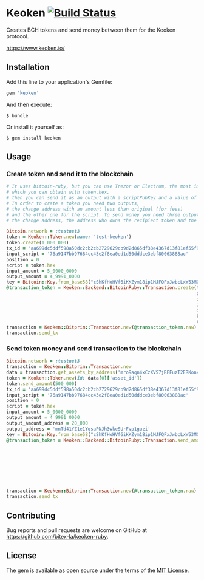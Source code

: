 # Keoken [![Build Status](https://travis-ci.org/bitex-la/keoken-ruby.svg?branch=master)](https://travis-ci.org/bitex-la/keoken-ruby)

Creates BCH tokens and send money between them for the Keoken protocol.

https://www.keoken.io/

## Installation

Add this line to your application's Gemfile:

```ruby
gem 'keoken'
```

And then execute:

    $ bundle

Or install it yourself as:

    $ gem install keoken

## Usage

### Create token and send it to the blockchain

```ruby
# It uses bitcoin-ruby, but you can use Trezor or Electrum, the most important command is the script,
# which you can obtain with token.hex,
# then you can send it as an output with a scriptPubKey and a value of 0.
# In order to crate a token you need two outputs,
# the change address with an amount less than original (for fees)
# and the other one for the script. To send money you need three outputs,
# the change address, the address who owns the recipient token and the script.

Bitcoin.network = :testnet3
token = Keoken::Token.new(name: 'test-keoken')
token.create(1_000_000)
tx_id = 'aa699dc5ddf598a50dc2cb2cb2729629cb9d2d865df38e4367d13f81ef55f96e'
input_script = '76a9147bb97684cc43e2f8ea0ed1d50dddce3ebf80063888ac'
position = 0
script = token.hex
input_amount = 5_0000_0000
output_amount = 4_9991_0000
key = Bitcoin::Key.from_base58("cShKfHoHVf6iKKZym18ip1MJFQFxJwbcLxW53MQikxdDsGd2oxBU")
@transaction_token = Keoken::Backend::BitcoinRuby::Transaction.create(tx_id,
                                                                      position,
                                                                      input_script,
                                                                      input_amount,
                                                                      output_amount,
                                                                      key,
                                                                      script)
transaction = Keoken::Bitprim::Transaction.new(@transaction_token.raw)
transaction.send_tx
```

### Send token money and send transaction to the blockchain

```ruby
Bitcoin.network = :testnet3
transaction = Keoken::Bitprim::Transaction.new
data = transaction.get_assets_by_address('mro9aqn4xCzXVS7jRFFuzT2ERKonvPdSDAs')
token = Keoken::Token.new(id: data[0]['asset_id'])
token.send_amount(500_000)
tx_id = 'aa699dc5ddf598a50dc2cb2cb2729629cb9d2d865df38e4367d13f81ef55f96e'
input_script = '76a9147bb97684cc43e2f8ea0ed1d50dddce3ebf80063888ac'
position = 0
script = token.hex
input_amount = 5_0000_0000
output_amount = 4_9991_0000
output_amount_address = 20_000
output_address = 'mnTd41YZ1e1YqsaPNJh3wkeSUrFvp1guzi'
key = Bitcoin::Key.from_base58("cShKfHoHVf6iKKZym18ip1MJFQFxJwbcLxW53MQikxdDsGd2oxBU")
@transaction_token = Keoken::Backend::BitcoinRuby::Transaction.send_amount(tx_id,
                                                                           position,
                                                                           input_script,
                                                                           input_amount,
                                                                           output_amount,
                                                                           output_amount_address,
                                                                           output_address,
                                                                           key,
                                                                           script)
transaction = Keoken::Bitprim::Transaction.new(@transaction_token.raw)
transaction.send_tx
```

## Contributing

Bug reports and pull requests are welcome on GitHub at https://github.com/bitex-la/keoken-ruby.

## License

The gem is available as open source under the terms of the [MIT License](http://opensource.org/licenses/MIT).
